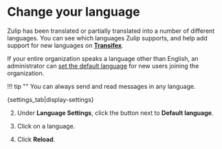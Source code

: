 # Change your language

Zulip has been translated or partially translated into a number of different
languages. You can see which languages Zulip supports, and help add support
for new languages on **[Transifex](https://www.transifex.com/zulip/zulip/)**.

If your entire organization speaks a language other than English, an administrator can
[set the default language][change-org-lang] for new users joining the organization.

[change-org-lang]: change-the-default-language-for-your-organization

!!! tip ""
    You can always send and read messages in any language.

{settings_tab|display-settings}

2. Under **Language Settings**, click the button next to **Default language**.

3. Click on a language.

4. Click **Reload**.
